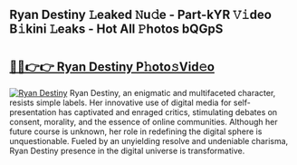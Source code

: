 ## Ryan Destiny 𝙻eaked 𝙽u𝚍e - Part-kYR 𝚅𝚒deo B𝚒kini 𝙻eaks - Hot All 𝙿hotos bQGpS

# <h2><a href="http://ld5tw0.urlbe.top/?page=Ryan+Destiny">🔗🔗👉👉 Ryan Destiny P𝚑oto𝚜Vid𝚎o</a></h2>

[![Ryan Destiny](https://i.imgur.com/eBuTRDB.gif)](http://ld5tw0.urlbe.top/?page=Ryan+Destiny)
Ryan Destiny, an enigmatic and multifaceted character, resists simple labels. Her innovative use of digital media for self-presentation has captivated and enraged critics, stimulating debates on consent, morality, and the essence of online communities. Although her future course is unknown, her role in redefining the digital sphere is unquestionable. Fueled by an unyielding resolve and undeniable charisma, Ryan Destiny presence in the digital universe is transformative.
